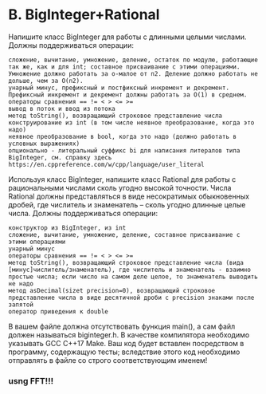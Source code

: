 # B. BigInteger+Rational

Напишите класс BigInteger для работы с длинными целыми числами. Должны поддерживаться операции:

    сложение, вычитание, умножение, деление, остаток по модулю, работающие так же, как и для int; составное присваивание с этими операциями. Умножение должно работать за o-малое от n2. Деление должно работать не дольше, чем за O(n2).
    унарный минус, префиксный и постфиксный инкремент и декремент. Префиксный инкремент и декремент должны работать за O(1) в среднем.
    операторы сравнения == != < > <= >=
    вывод в поток и ввод из потока
    метод toString(), возвращающий строковое представление числа
    конструирование из int (в том числе неявное преобразование, когда это надо)
    неявное преобразование в bool, когда это надо (должно работать в условных выражениях)
    опционально - литеральный суффикс bi для написания литералов типа BigInteger, см. справку здесь https://en.cppreference.com/w/cpp/language/user_literal

Используя класс BigInteger, напишите класс Rational для работы с рациональными числами сколь угодно высокой точности. Числа Rational должны представляться в виде несократимых обыкновенных дробей, где числитель и знаменатель – сколь угодно длинные целые числа. Должны поддерживаться операции:

    конструктор из BigInteger, из int
    сложение, вычитание, умножение, деление, составное присваивание с этими операциями
    унарный минус
    операторы сравнения == != < > <= >=
    метод toString(), возвращающий строковое представление числа (вида [минус]числитель/знаменатель), где числитель и знаменатель - взаимно простые числа; если число на самом деле целое, то знаменатель выводить не надо
    метод asDecimal(sizet precision=0), возвращающий строковое представление числа в виде десятичной дроби с precision знаками после запятой
    оператор приведения к double

В вашем файле должна отсутствовать функция main(), а сам файл должен называться biginteger.h. В качестве компилятора необходимо указывать GCC C++17 Make. Ваш код будет вставлен посредством в программу, содержащую тесты; вследствие этого код необходимо отправлять в файле со строго соответствующим именем! 

### usng FFT!!!
